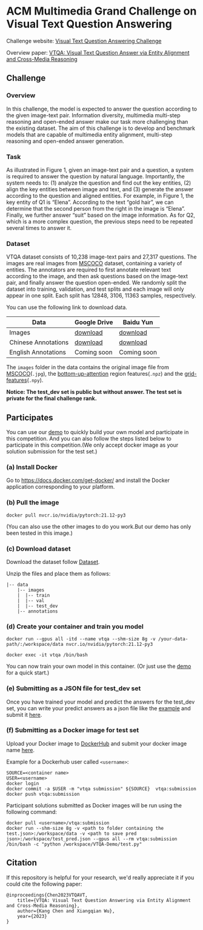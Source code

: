 # ACM Multimedia Grand Challenge on Visual Text Question Answering

Challenge website: [Visual Text Question Answering Challenge](https://visual-text-qa.github.io/)

Overview paper: [VTQA: Visual Text Question Answer via Entity Alignment and Cross-Media Reasoning](https://arxiv.org/abs/2303.02635)


## Challenge 

### Overview

In this challenge, the model is expected to answer the question according to the given image-text pair. Information diversity, multimedia multi-step reasoning and open-ended answer make our task more challenging than the existing dataset. The aim of this challenge is to develop and benchmark models that are capable of multimedia entity alignment, multi-step reasoning and open-ended answer generation.

### Task

As illustrated in Figure 1, given an image-text pair and a question, a system is required to answer the question by natural language. Importantly, the system needs to: (1) analyze the question and find out the key entities, (2) align the key entities between image and text, and (3) generate the answer according to the question and aligned entities. For example, in Figure 1, the key entity of Q1 is “Elena”. According to the text “gold hair”, we can determine that the second person from the right in the image is “Elena”. Finally, we further answer “suit” based on the image information. As for Q2, which is a more complex question, the previous steps need to be repeated several times to answer it.

### Dataset

VTQA dataset consists of 10,238 image-text pairs and 27,317 questions. The images are real images from [MSCOCO](https://cocodataset.org/) dataset, containing a variety of entities. The annotators are required to first annotate relevant text according to the image, and then ask questions based on the image-text pair, and finally answer the question open-ended. We randomly split the dataset into training, validation, and test splits and each image will only appear in one split. Each split has 12848, 3106, 11363 samples, respectively.

You can use the following link to download data.

| Data                | Google Drive                                                                                   | Baidu Yun                                                            |
| ------------------- | ---------------------------------------------------------------------------------------------- | -------------------------------------------------------------------- |
| Images              | [download](https://drive.google.com/file/d/1-Hop5LM7jiXsivpub8xB79aUdJaLf6Rw/view?usp=sharing) | [download](https://pan.baidu.com/s/1mIHGO18Jhjyb2XHHsIGBeA?pwd=4dce) |
| Chinese Annotations | [download](https://drive.google.com/file/d/1-Cd2qFA_WJMHFw490TvCa9G6F_aXl8m9/view?usp=sharing) | [download](https://pan.baidu.com/s/1mIHGO18Jhjyb2XHHsIGBeA?pwd=4dce) |
| English Annotations | Coming soon                                                                                    | Coming soon                                                          |

The `images` folder in the data contains the original image file from [MSCOCO](https://cocodataset.org/)(`.jpg`), the [bottom-up-attention](https://github.com/peteanderson80/bottom-up-attention) region features(`.npz`) and the [grid-features](https://github.com/facebookresearch/grid-feats-vqa)(`.npy`).

**Notice: The test_dev set is public but without answer. The test set is private for the final challenge rank.**


## Participates

You can use our [demo](https://github.com/visual-text-QA/VTQA-Demo) to quickly build your own model and participate in this competition. And you can also follow the steps listed below to participate in this competition.(We only accept docker image as your solution submission for the test set.)

### (a) Install Docker

Go to https://docs.docker.com/get-docker/ and install the Docker application corresponding to your platform.

### (b) Pull the image

```
docker pull nvcr.io/nvidia/pytorch:21.12-py3
```

(You can also use the other images to do you work.But our demo has only been tested in this image.)

### (c) Download dataset

Download the dataset follow [Dataset](#Dataset).

Unzip the files and place them as follows:
```angular2html
|-- data
	|-- images
	|  |-- train
	|  |-- val
	|  |-- test_dev
    |-- annotations
```

### (d) Create your container and train you model

```
docker run --gpus all -itd --name vtqa --shm-size 8g -v /your-data-path/:/workspace/data nvcr.io/nvidia/pytorch:21.12-py3
```
```
docker exec -it vtqa /bin/bash
```

You can now train your own model in this container. (Or just use the [demo](https://github.com/visual-text-QA/VTQA-Demo) for a quick start.)

### (e) Submitting as a JSON file for test_dev set

Once you have trained your model and predict the answers for the test_dev set, you can write your predict answers as a json file like the [example](./test_dev_result_demo.json) and submit it [here](http://81.70.95.220:20035/index.html).

### (f) Submitting as a Docker image for test set

Upload your Docker image to [DockerHub](https://hub.docker.com/) and submit your docker image name [here](http://81.70.95.220:20035/index.html). 
 
Example for a Dockerhub user called `<username>`:

```
SOURCE=<container name>
USER=<username>
docker login
docker commit -a $USER -m "vtqa submission" ${SOURCE}  vtqa:submission
docker push vtqa:submission
```

Participant solutions submitted as Docker images will be run using the following command: 

```
docker pull <username>/vtqa:submission
docker run --shm-size 8g -v <path to folder containing the test.json>:/workspace/data -v <path to save pred json>:/workspace/test_pred.json --gpus all --rm vtqa:submission /bin/bash -c "python /workspace/VTQA-Demo/test.py"
```

## Citation

If this repository is helpful for your research, we'd really appreciate it if you could cite the following paper:

```
@inproceedings{Chen2023VTQAVT, 
    title={VTQA: Visual Text Question Answering via Entity Alignment and Cross-Media Reasoning}, 
    author={Kang Chen and Xiangqian Wu}, 
    year={2023} 
}
```